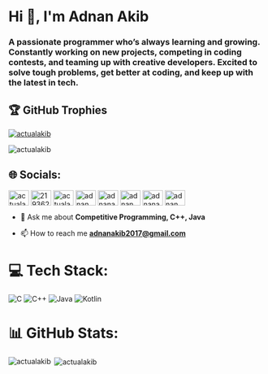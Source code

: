 <h1>Hi 👋, I'm Adnan Akib</h1>
<h3>A passionate programmer who’s always learning and growing. Constantly working on new projects, competing in coding contests, and teaming up with creative developers. Excited to solve tough problems, get better at coding, and keep up with the latest in tech.

</h3>

## 🏆 GitHub Trophies

<p align="left"> <a href="https://github.com/ryo-ma/github-profile-trophy"><img src="https://github-profile-trophy.vercel.app/?username=actualakib" alt="actualakib" /></a> </p>
<p align="left"> <img src="https://komarev.com/ghpvc/?username=actualakib&label=Profile%20views&color=0e75b6&style=plastic" alt="actualakib" /> </p>

## 🌐 Socials:


<p align="left">
<a href="https://linkedin.com/in/actualakib" target="blank"><img align="center" src="https://raw.githubusercontent.com/rahuldkjain/github-profile-readme-generator/master/src/images/icons/Social/linked-in-alt.svg" alt="actualakib" height="30" width="40" /></a>
<a href="https://stackoverflow.com/users/21936278" target="blank"><img align="center" src="https://raw.githubusercontent.com/rahuldkjain/github-profile-readme-generator/master/src/images/icons/Social/stack-overflow.svg" alt="21936278" height="30" width="40" /></a>
<a href="https://fb.com/actualakib" target="blank"><img align="center" src="https://raw.githubusercontent.com/rahuldkjain/github-profile-readme-generator/master/src/images/icons/Social/facebook.svg" alt="actualakib" height="30" width="40" /></a>
<a href="https://www.codechef.com/users/adnan_akib" target="blank"><img align="center" src="https://cdn.jsdelivr.net/npm/simple-icons@3.1.0/icons/codechef.svg" alt="adnan_akib" height="30" width="40" /></a>
<a href="https://www.hackerrank.com/adnanakib2017" target="blank"><img align="center" src="https://raw.githubusercontent.com/rahuldkjain/github-profile-readme-generator/master/src/images/icons/Social/hackerrank.svg" alt="adnanakib2017" height="30" width="40" /></a>
<a href="https://codeforces.com/profile/adnan_akib" target="blank"><img align="center" src="https://raw.githubusercontent.com/rahuldkjain/github-profile-readme-generator/master/src/images/icons/Social/codeforces.svg" alt="adnan_akib" height="30" width="40" /></a>
<a href="https://www.leetcode.com/adnanakib2017" target="blank"><img align="center" src="https://raw.githubusercontent.com/rahuldkjain/github-profile-readme-generator/master/src/images/icons/Social/leet-code.svg" alt="adnanakib2017" height="30" width="40" /></a>
<a href="https://auth.geeksforgeeks.org/user/adnan_akib" target="blank"><img align="center" src="https://raw.githubusercontent.com/rahuldkjain/github-profile-readme-generator/master/src/images/icons/Social/geeks-for-geeks.svg" alt="adnan_akib" height="30" width="40" /></a>
</p>

- 💬 Ask me about **Competitive Programming, C++, Java**

- 📫 How to reach me **adnanakib2017@gmail.com**

# 💻 Tech Stack:
![C](https://img.shields.io/badge/c-%2300599C.svg?style=for-the-badge&logo=c&logoColor=white) ![C++](https://img.shields.io/badge/c++-%2300599C.svg?style=for-the-badge&logo=c%2B%2B&logoColor=white) ![Java](https://img.shields.io/badge/java-%23ED8B00.svg?style=for-the-badge&logo=openjdk&logoColor=white) ![Kotlin](https://img.shields.io/badge/kotlin-%237F52FF.svg?style=for-the-badge&logo=kotlin&logoColor=white)

# 📊 GitHub Stats:
<p><img align="left" src="https://github-readme-stats.vercel.app/api/top-langs?username=actualakib&show_icons=true&theme=tokyonight&locale=en&layout=compact" alt="actualakib" /></p>

<p>&nbsp;<img align="center" src="https://github-readme-stats.vercel.app/api?username=actualakib&show_icons=true&theme=tokyonight&locale=en" alt="actualakib" /></p>
